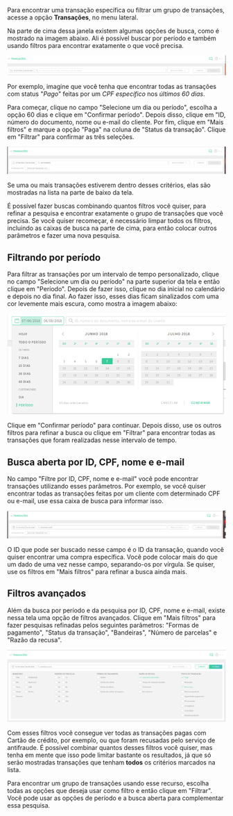 Para encontrar uma transação específica ou filtrar um grupo de transações, acesse a opção **Transações**, no menu lateral.  

Na parte de cima dessa janela existem algumas opções de busca, como é mostrado na imagem abaixo. Ali é possível buscar por período e também usando filtros para encontrar exatamente o que você precisa. 

<img src="../img/Transações/Encontrando Transacoes/FiltrosFechados.png" />

Por exemplo, imagine que você tenha que encontrar todas as transações com status "*Pago*" feitas por um *CPF específico* nos *últimos 60 dias*.  

Para começar, clique no campo "Selecione um dia ou período", escolha a opção 60 dias e clique em "Confirmar período". Depois disso, clique em "ID, número do documento, nome ou e-mail do cliente. Por fim, clique em "Mais filtros" e marque a opção "Paga" na coluna de "Status da transação". Clique em "Filtrar" para confirmar as três seleções. 

<img src="../img/Transações/Encontrando Transacoes/FiltrosAplicados.png" />

Se uma ou mais transações estiverem dentro desses critérios, elas são mostradas na lista na parte de baixo da tela. 

É possível fazer buscas combinando quantos filtros você quiser, para refinar a pesquisa e encontrar exatamente o grupo de transações que você precisa. Se você quiser recomeçar, é necessário limpar todos os filtros, incluindo as caixas de busca na parte de cima, para então colocar outros parâmetros e fazer uma nova pesquisa. 


## Filtrando por período 

Para filtrar as transações por um intervalo de tempo personalizado, clique no campo "Selecione um dia ou período" na parte superior da tela e então clique em "Período". Depois de fazer isso, clique no dia inicial no calendário e depois no dia final. Ao fazer isso, esses dias ficam sinalizados com uma cor levemente mais escura, como mostra a imagem abaixo: 


<img src="../img/Transações/Encontrando Transacoes/DatePicker.png" />

Clique em "Confirmar período" para continuar. Depois disso, use os outros filtros para refinar a busca ou clique em "Filtrar" para encontrar todas as transações que foram realizadas nesse intervalo de tempo. 

## Busca aberta por ID, CPF, nome e e-mail 

No campo "Filtre por ID, CPF, nome e e-mail" você pode encontrar transações utilizando esses parâmetros. Por exemplo, se você quiser encontrar todas as transações feitas por um cliente com determinado CPF ou e-mail, use essa caixa de busca para informar isso. 

<img src="../img/Transações/Encontrando Transacoes/filtrosEmails.png" />

O ID que pode ser buscado nesse campo é o ID da transação, quando você quiser encontrar uma compra específica. Você pode colocar mais do que um dado de uma vez nesse campo, separando-os por vírgula. Se quiser, use os filtros em "Mais filtros" para refinar a busca ainda mais. 

## Filtros avançados 

Além da busca por período e da pesquisa por ID, CPF, nome e e-mail, existe nessa tela uma opção de filtros avançados. Clique em "Mais filtros" para fazer pesquisas refinadas pelos seguintes parâmetros: "Formas de pagamento", "Status da transação", "Bandeiras", "Número de parcelas" e "Razão da recusa". 

<img src="../img/Transações/Encontrando Transacoes/tabelaFiltros.png" />

Com esses filtros você consegue ver todas as transações pagas com Cartão de crédito, por exemplo, ou que foram recusadas pelo serviço de antifraude. É possível combinar quantos desses filtros você quiser, mas tenha em mente que isso pode limitar bastante os resultados, já que só serão mostradas transações que tenham **todos** os critérios marcados na lista. 

Para encontrar um grupo de transações usando esse recurso, escolha todas as opções que deseja usar como filtro e então clique em "Filtrar". Você pode usar as opções de período e a busca aberta para complementar essa pesquisa.
